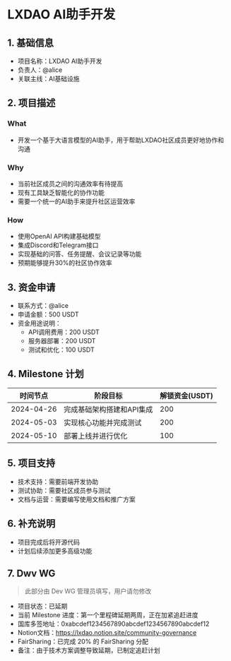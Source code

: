 # LXDAO AI助手开发

## 1. 基础信息
- 项目名称：LXDAO AI助手开发
- 负责人：@alice
- 关联主线：AI基础设施

## 2. 项目描述

### What
- 开发一个基于大语言模型的AI助手，用于帮助LXDAO社区成员更好地协作和沟通

### Why
- 当前社区成员之间的沟通效率有待提高
- 现有工具缺乏智能化的协作功能
- 需要一个统一的AI助手来提升社区运营效率

### How
- 使用OpenAI API构建基础模型
- 集成Discord和Telegram接口
- 实现基础的问答、任务提醒、会议记录等功能
- 预期能够提升30%的社区协作效率

## 3. 资金申请
- 联系方式：@alice
- 申请金额：500 USDT
- 资金用途说明：
  - API调用费用：200 USDT
  - 服务器部署：200 USDT
  - 测试和优化：100 USDT

## 4. Milestone 计划
| 时间节点 | 阶段目标 | 解锁资金(USDT) |
|---------|---------|--------------|
| 2024-04-26 | 完成基础架构搭建和API集成 | 200 |
| 2024-05-03 | 实现核心功能并完成测试 | 200 |
| 2024-05-10 | 部署上线并进行优化 | 100 |

## 5. 项目支持
- 技术支持：需要前端开发协助
- 测试协助：需要社区成员参与测试
- 文档与运营：需要编写使用文档和推广方案

## 6. 补充说明
- 项目完成后将开源代码
- 计划后续添加更多高级功能 

## 7. Dwv WG
> 此部分由 Dev WG 管理员填写，用户请勿修改

- 项目状态：已延期
- 当前 Milestone 进度：第一个里程碑延期两周，正在加紧追赶进度
- 国库多签地址：0xabcdef1234567890abcdef1234567890abcdef12
- Notion文档：https://lxdao.notion.site/community-governance
- FairSharing：已完成 20% 的 FairSharing 分配
- 备注：由于技术方案调整导致延期，已制定追赶计划 